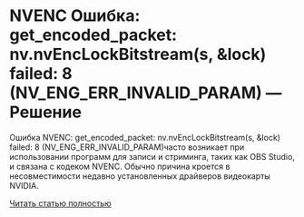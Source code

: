 # NVENC Ошибка: get_encoded_packet: nv.nvEncLockBitstream(s, &lock) failed: 8 (NV_ENG_ERR_INVALID_PARAM) — Решение



Ошибка NVENC: get_encoded_packet: nv.nvEncLockBitstream(s, &lock) failed: 8 (NV_ENG_ERR_INVALID_PARAM)часто возникает при использовании программ для записи и стриминга, таких как OBS Studio, и связана с кодеком NVENC. Обычно причина кроется в несовместимости недавно установленных драйверов видеокарты NVIDIA.

[Читать статью полностью](https://xyberbara.com/web/nvenc-get_encoded_packet/)
